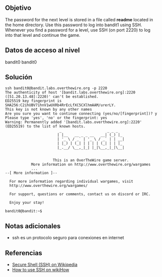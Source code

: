 
## Objetivo
The password for the next level is stored in a file called **readme** located in the home directory. Use this password to log into bandit1 using SSH. Whenever you find a password for a level, use SSH (on port 2220) to log into that level and continue the game.
## Datos de acceso al nivel
bandit0
bandit0
## Solución
```
ssh bandit0@bandit.labs.overthewire.org -p 2220
The authenticity of host '[bandit.labs.overthewire.org]:2220 ([51.20.13.48]:2220)' can't be established.
ED25519 key fingerprint is SHA256:C2ihUBV7ihnV1wUXRb4RrEcLfXC5CXlhmAAM/urerLY.
This key is not known by any other names
Are you sure you want to continue connecting (yes/no/[fingerprint])? y
Please type 'yes', 'no' or the fingerprint: yes
Warning: Permanently added '[bandit.labs.overthewire.org]:2220' (ED25519) to the list of known hosts.
                         _                     _ _ _
                        | |__   __ _ _ __   __| (_) |_
                        | '_ \ / _` | '_ \ / _` | | __|
                        | |_) | (_| | | | | (_| | | |_
                        |_.__/ \__,_|_| |_|\__,_|_|\__|


                      This is an OverTheWire game server.
            More information on http://www.overthewire.org/wargames
            ...
--[ More information ]--

  For more information regarding individual wargames, visit
  http://www.overthewire.org/wargames/

  For support, questions or comments, contact us on discord or IRC.

  Enjoy your stay!

bandit0@bandit:~$
```
## Notas adicionales
- ssh es un protocolo seguro para conexiones en internet

## Referencias
- [Secure Shell (SSH) on Wikipedia](https://en.wikipedia.org/wiki/Secure_Shell)
- [How to use SSH on wikiHow](https://www.wikihow.com/Use-SSH)
